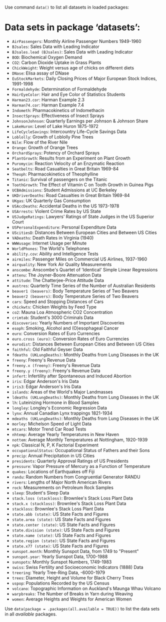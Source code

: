 Use command `data()` to list all datasets in loaded packages:

# Data sets in package ‘datasets’:

- `AirPassengers`: Monthly Airline Passenger Numbers 1949-1960
- `BJsales`: Sales Data with Leading Indicator
- `BJsales.lead (BJsales)`: Sales Data with Leading Indicator
- `BOD`: Biochemical Oxygen Demand
- `CO2`: Carbon Dioxide Uptake in Grass Plants
- `ChickWeight`: Weight versus age of chicks on different diets
- `DNase`: Elisa assay of DNase
- `EuStockMarkets`: Daily Closing Prices of Major European Stock Indices, 1991-1998
- `Formaldehyde`: Determination of Formaldehyde
- `HairEyeColor`: Hair and Eye Color of Statistics Students
- `Harman23.cor`: Harman Example 2.3
- `Harman74.cor`: Harman Example 7.4
- `Indometh`: Pharmacokinetics of Indomethacin
- `InsectSprays`: Effectiveness of Insect Sprays
- `JohnsonJohnson`: Quarterly Earnings per Johnson & Johnson Share
- `LakeHuron`: Level of Lake Huron 1875-1972
- `LifeCycleSavings`: Intercountry Life-Cycle Savings Data
- `Loblolly`: Growth of Loblolly Pine Trees
- `Nile`: Flow of the River Nile
- `Orange`: Growth of Orange Trees
- `OrchardSprays`: Potency of Orchard Sprays
- `PlantGrowth`: Results from an Experiment on Plant Growth
- `Puromycin`: Reaction Velocity of an Enzymatic Reaction
- `Seatbelts`: Road Casualties in Great Britain 1969-84
- `Theoph`: Pharmacokinetics of Theophylline
- `Titanic`: Survival of passengers on the Titanic
- `ToothGrowth`: The Effect of Vitamin C on Tooth Growth in Guinea Pigs
- `UCBAdmissions`: Student Admissions at UC Berkeley
- `UKDriverDeaths`: Road Casualties in Great Britain 1969-84
- `UKgas`: UK Quarterly Gas Consumption
- `USAccDeaths`: Accidental Deaths in the US 1973-1978
- `USArrests`: Violent Crime Rates by US State
- `USJudgeRatings`: Lawyers' Ratings of State Judges in the US Superior Court
- `USPersonalExpenditure`: Personal Expenditure Data
- `UScitiesD`: Distances Between European Cities and Between US Cities
- `VADeaths`: Death Rates in Virginia (1940)
- `WWWusage`: Internet Usage per Minute
- `WorldPhones`: The World's Telephones
- `ability.cov`: Ability and Intelligence Tests
- `airmiles`: Passenger Miles on Commercial US Airlines, 1937-1960
- `airquality`: New York Air Quality Measurements
- `anscombe`: Anscombe's Quartet of 'Identical' Simple Linear Regressions
- `attenu`: The Joyner-Boore Attenuation Data
- `attitude`: The Chatterjee-Price Attitude Data
- `austres`: Quarterly Time Series of the Number of Australian Residents
- `beaver1 (beavers)`: Body Temperature Series of Two Beavers
- `beaver2 (beavers)`: Body Temperature Series of Two Beavers
- `cars`: Speed and Stopping Distances of Cars
- `chickwts`: Chicken Weights by Feed Type
- `co2`: Mauna Loa Atmospheric CO2 Concentration
- `crimtab`: Student's 3000 Criminals Data
- `discoveries`: Yearly Numbers of Important Discoveries
- `esoph`: Smoking, Alcohol and (O)esophageal Cancer
- `euro`: Conversion Rates of Euro Currencies
- `euro.cross (euro)`: Conversion Rates of Euro Currencies
- `eurodist`: Distances Between European Cities and Between US Cities
- `faithful`: Old Faithful Geyser Data
- `fdeaths (UKLungDeaths)`: Monthly Deaths from Lung Diseases in the UK
- `freeny`: Freeny's Revenue Data
- `freeny.x (freeny)`: Freeny's Revenue Data
- `freeny.y (freeny)`: Freeny's Revenue Data
- `infert`: Infertility after Spontaneous and Induced Abortion
- `iris`: Edgar Anderson's Iris Data
- `iris3`: Edgar Anderson's Iris Data
- `islands`: Areas of the World's Major Landmasses
- `ldeaths (UKLungDeaths)`: Monthly Deaths from Lung Diseases in the UK
- `lh`: Luteinizing Hormone in Blood Samples
- `longley`: Longley's Economic Regression Data
- `lynx`: Annual Canadian Lynx trappings 1821-1934
- `mdeaths (UKLungDeaths)`: Monthly Deaths from Lung Diseases in the UK
- `morley`: Michelson Speed of Light Data
- `mtcars`: Motor Trend Car Road Tests
- `nhtemp`: Average Yearly Temperatures in New Haven
- `nottem`: Average Monthly Temperatures at Nottingham, 1920-1939
- `npk`: Classical N, P, K Factorial Experiment
- `occupationalStatus`: Occupational Status of Fathers and their Sons
- `precip`: Annual Precipitation in US Cities
- `presidents`: Quarterly Approval Ratings of US Presidents
- `pressure`: Vapor Pressure of Mercury as a Function of Temperature
- `quakes`: Locations of Earthquakes off Fiji
- `randu`: Random Numbers from Congruential Generator RANDU
- `rivers`: Lengths of Major North American Rivers
- `rock`: Measurements on Petroleum Rock Samples
- `sleep`: Student's Sleep Data
- `stack.loss (stackloss)`: Brownlee's Stack Loss Plant Data
- `stack.x (stackloss)`: Brownlee's Stack Loss Plant Data
- `stackloss`: Brownlee's Stack Loss Plant Data
- `state.abb (state)`: US State Facts and Figures
- `state.area (state)`: US State Facts and Figures
- `state.center (state)`: US State Facts and Figures
- `state.division (state)`: US State Facts and Figures
- `state.name (state)`: US State Facts and Figures
- `state.region (state)`: US State Facts and Figures
- `state.x77 (state)`: US State Facts and Figures
- `sunspot.month`: Monthly Sunspot Data, from 1749 to "Present"
- `sunspot.year`: Yearly Sunspot Data, 1700-1988
- `sunspots`: Monthly Sunspot Numbers, 1749-1983
- `swiss`: Swiss Fertility and Socioeconomic Indicators (1888) Data
- `treering`: Yearly Tree-Ring Data, -6000-1979
- `trees`: Diameter, Height and Volume for Black Cherry Trees
- `uspop`: Populations Recorded by the US Census
- `volcano`: Topographic Information on Auckland's Maunga Whau Volcano
- `warpbreaks`: The Number of Breaks in Yarn during Weaving
- `women`: Average Heights and Weights for American Women

Use `data(package = .packages(all.available = TRUE))`
to list the data sets in all _available_ packages.
